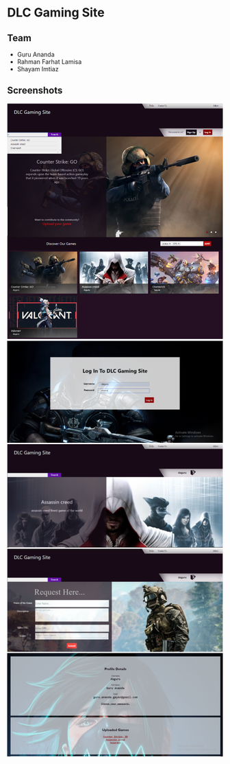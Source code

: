 # DLC Gaming Site

## Team
* Guru Ananda
* Rahman Farhat Lamisa
* Shayam Imtiaz

## Screenshots
![Alt text](/Screenshots/1.PNG?raw=true "Optional Title") ![Alt text](/Screenshots/2.PNG?raw=true "Optional Title") ![Alt text](/Screenshots/3.PNG?raw=true "Optional Title") ![Alt text](/Screenshots/4.PNG?raw=true "Optional Title") ![Alt text](/Screenshots/5.PNG?raw=true "Optional Title")

